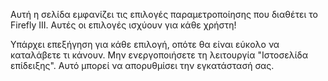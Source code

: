 Αυτή η σελίδα εμφανίζει τις επιλογές παραμετροποίησης που διαθέτει το Firefly III. Αυτές οι επιλογές ισχύουν για κάθε χρήστη!

Υπάρχει επεξήγηση για κάθε επιλογή, οπότε θα είναι εύκολο να καταλάβετε τι κάνουν. Μην ενεργοποιήσετε τη λειτουργία "Ιστοσελίδα επίδειξης". Αυτό μπορεί να απορυθμίσει την εγκατάστασή σας.